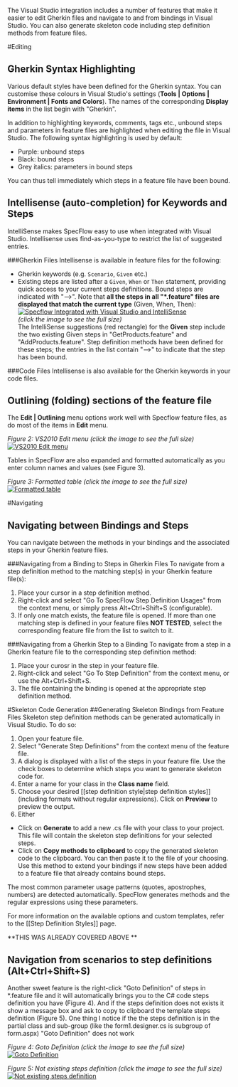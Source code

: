 The Visual Studio integration includes a number of features that make it easier to edit Gherkin files and navigate to and from bindings in Visual Studio. You can also generate skeleton code including step definition methods from feature files.

#Editing

## Gherkin Syntax Highlighting
Various default styles have been defined for the Gherkin syntax. You can customise these colours in Visual Studio's settings (**Tools | Options | Environment | Fonts and Colors**). The names of the corresponding **Display items** in the list begin with "Gherkin".

In addition to highlighting keywords, comments, tags etc., unbound steps and parameters in feature files are highlighted when editing the file in Visual Studio. The following syntax highlighting is used by default:
* Purple: unbound steps
* Black: bound steps
* Grey italics: parameters in bound steps

You can thus tell immediately which steps in a feature file have been bound.

## Intellisense (auto-completion) for Keywords and Steps
IntelliSense makes SpecFlow easy to use when integrated with Visual Studio. Intellisense uses find-as-you-type to restrict the list of suggested entries.

###Gherkin Files
Intellisense is available in feature files for the following:
* Gherkin keywords (e.g. `Scenario`, `Given` etc.)
* Existing steps are listed after a `Given`, `When` or `Then` statement, providing quick access to your current steps definitions. Bound steps are indicated with "-->". Note that **all the steps in all "*.feature" files are displayed that match the current type** (Given, When, Then):  
[![Specflow Integrated with Visual Studio and IntelliSense](http://i734.photobucket.com/albums/ww347/rommelmanalo/Specflow/IntilliSense.png) ](http://i734.photobucket.com/albums/ww347/rommelmanalo/Specflow/IntilliSense.png)  
_(click the image to see the full size)_  
The IntelliSense suggestions (red rectangle) for the **Given** step include the two existing Given steps in "GetProducts.feature" and "AddProducts.feature". Step definition methods have been defined for these steps; the entries in the list contain "-->" to indicate that the step has been bound.

###Code Files
Intellisense is also available for the Gherkin keywords in your code files.

## Outlining (folding) sections of the feature file
The **Edit | Outlining** menu options work well with Specflow feature files, as do most of the items in **Edit** menu.

_Figure 2: VS2010 Edit menu (click the image to see the full size)_
[![VS2010 Edit menu](http://i734.photobucket.com/albums/ww347/rommelmanalo/Specflow/Outlining.png)](http://i734.photobucket.com/albums/ww347/rommelmanalo/Specflow/Outlining.png)

Tables in SpecFlow are also expanded and formatted automatically as you enter column names and values (see Figure 3). 

_Figure 3: Formatted table (click the image to see the full size)_
[![Formatted table](http://i734.photobucket.com/albums/ww347/rommelmanalo/Specflow/FormattedTable.png)](http://i734.photobucket.com/albums/ww347/rommelmanalo/Specflow/FormattedTable.png)

#Navigating

## Navigating between Bindings and Steps 
You can navigate between the methods in your bindings and the associated steps in your Gherkin feature files. 

###Navigating from a Binding to Steps in Gherkin Files
To navigate from a step definition method to the matching step(s) in your Gherkin feature file(s):  

1. Place your cursor in a step definition method. 
1. Right-click and select "Go To SpecFlow Step Definition Usages" from the context menu, or simply press Alt+Ctrl+Shift+S (configurable). 
1. If only one match exists, the feature file is opened. If more than one matching step is defined in your feature files **NOT TESTED**, select the corresponding feature file from the list to switch to it.

###Navigating from a Gherkin Step to a Binding
To navigate from a step in a Gherkin feature file to the corresponding step definition method: 

1. Place your curosr in the step in your feature file.
1. Right-click and select "Go To Step Definition" from the context menu, or use the Alt+Ctrl+Shift+S.
1. The file containing the binding is opened at the appropriate step definition method.

#Skeleton Code Generation
##Generating Skeleton Bindings from Feature Files
Skeleton step definition methods can be generated automatically in Visual Studio. To do so:

1. Open your feature file.
1. Select "Generate Step Definitions" from the context menu of the feature file. 
1. A dialog is displayed with a list of the steps in your feature file. Use the check boxes to determine which steps you want to generate skeleton code for.
1. Enter a name for your class in the **Class name** field.
1. Choose your desired [[step definition style|step definition styles]] (including formats without regular expressions). Click on **Preview** to preview the output.
1. Either  
  * Click on **Generate** to add a new .cs file with your class to your project. This file will contain the skeleton step definitions for your selected steps.  
  * Click on **Copy methods to clipboard** to copy the generated skeleton code to the clipboard. You can then paste it to the file of your choosing. Use this method to extend your bindings if new steps have been added to a feature file that already contains bound steps.

The most common parameter usage patterns (quotes, apostrophes, numbers) are detected automatically. SpecFlow generates methods and the regular expressions using these parameters. 

For more information on the available options and custom templates, refer to the [[Step Definition Styles]] page.


**THIS WAS ALREADY COVERED ABOVE **
## Navigation from scenarios to step definitions (Alt+Ctrl+Shift+S)
Another sweet feature is the right-click "Goto Definition" of steps in *.feature file and it will automatically brings you to the C# code steps definition you have (Figure 4). And if the steps definition does not exists it show a message box and ask to copy to clipboard the template steps definition (Figure 5). One thing I notice if the the steps definition is in the partial class and sub-group (like the form1.designer.cs is subgroup of form.aspx) "Goto Definition" does not work


_Figure 4: Goto Definition (click the image to see the full size)_
[![Goto Definition](http://i734.photobucket.com/albums/ww347/rommelmanalo/Specflow/GotoDefinition.png)](http://i734.photobucket.com/albums/ww347/rommelmanalo/Specflow/GotoDefinition.png)


_Figure 5: Not existing steps definition (click the image to see the full size)_
[![Not existing steps definition](http://i734.photobucket.com/albums/ww347/rommelmanalo/Specflow/NotExistingDefinition.png)](http://i734.photobucket.com/albums/ww347/rommelmanalo/Specflow/NotExistingDefinition.png)



